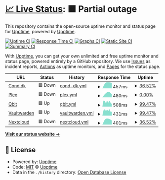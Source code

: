 # [📈 Live Status](https://upptime.github.io/uptime_monitor): <!--live status--> **🟧 Partial outage**

This repository contains the open-source uptime monitor and status page for [Upptime](https://upptime.js.org), powered by [Upptime](https://github.com/upptime/upptime).

[![Uptime CI](https://github.com/upptime/uptime_monitor/workflows/Uptime%20CI/badge.svg)](https://github.com/upptime/uptime_monitor/actions?query=workflow%3A%22Uptime+CI%22)
[![Response Time CI](https://github.com/upptime/uptime_monitor/workflows/Response%20Time%20CI/badge.svg)](https://github.com/upptime/uptime_monitor/actions?query=workflow%3A%22Response+Time+CI%22)
[![Graphs CI](https://github.com/upptime/uptime_monitor/workflows/Graphs%20CI/badge.svg)](https://github.com/upptime/uptime_monitor/actions?query=workflow%3A%22Graphs+CI%22)
[![Static Site CI](https://github.com/upptime/uptime_monitor/workflows/Static%20Site%20CI/badge.svg)](https://github.com/upptime/uptime_monitor/actions?query=workflow%3A%22Static+Site+CI%22)
[![Summary CI](https://github.com/upptime/uptime_monitor/workflows/Summary%20CI/badge.svg)](https://github.com/upptime/uptime_monitor/actions?query=workflow%3A%22Summary+CI%22)

With [Upptime](https://upptime.js.org), you can get your own unlimited and free uptime monitor and status page, powered entirely by a GitHub repository. We use [Issues](https://github.com/upptime/uptime_monitor/issues) as incident reports, [Actions](https://github.com/upptime/uptime_monitor/actions) as uptime monitors, and [Pages](https://upptime.github.io/uptime_monitor) for the status page.

<!--start: status pages-->
<!-- This summary is generated by Upptime (https://github.com/upptime/upptime) -->
<!-- Do not edit this manually, your changes will be overwritten -->
<!-- prettier-ignore -->
| URL | Status | History | Response Time | Uptime |
| --- | ------ | ------- | ------------- | ------ |
| <img alt="" src="https://icons.duckduckgo.com/ip3/www.cond.dk.ico" height="13"> [Cond.dk](https://www.cond.dk) | 🟥 Down | [cond-dk.yml](https://github.com/ThomasConrad/uptime_monitor/commits/HEAD/history/cond-dk.yml) | <details><summary><img alt="Response time graph" src="./graphs/cond-dk/response-time-week.png" height="20"> 457ms</summary><br><a href="https://status.cond.dk/history/cond-dk"><img alt="Response time 854" src="https://img.shields.io/endpoint?url=https%3A%2F%2Fraw.githubusercontent.com%2FThomasConrad%2Fuptime_monitor%2FHEAD%2Fapi%2Fcond-dk%2Fresponse-time.json"></a><br><a href="https://status.cond.dk/history/cond-dk"><img alt="24-hour response time 0" src="https://img.shields.io/endpoint?url=https%3A%2F%2Fraw.githubusercontent.com%2FThomasConrad%2Fuptime_monitor%2FHEAD%2Fapi%2Fcond-dk%2Fresponse-time-day.json"></a><br><a href="https://status.cond.dk/history/cond-dk"><img alt="7-day response time 457" src="https://img.shields.io/endpoint?url=https%3A%2F%2Fraw.githubusercontent.com%2FThomasConrad%2Fuptime_monitor%2FHEAD%2Fapi%2Fcond-dk%2Fresponse-time-week.json"></a><br><a href="https://status.cond.dk/history/cond-dk"><img alt="30-day response time 2595" src="https://img.shields.io/endpoint?url=https%3A%2F%2Fraw.githubusercontent.com%2FThomasConrad%2Fuptime_monitor%2FHEAD%2Fapi%2Fcond-dk%2Fresponse-time-month.json"></a><br><a href="https://status.cond.dk/history/cond-dk"><img alt="1-year response time 936" src="https://img.shields.io/endpoint?url=https%3A%2F%2Fraw.githubusercontent.com%2FThomasConrad%2Fuptime_monitor%2FHEAD%2Fapi%2Fcond-dk%2Fresponse-time-year.json"></a></details> | <details><summary><a href="https://status.cond.dk/history/cond-dk">36.52%</a></summary><a href="https://status.cond.dk/history/cond-dk"><img alt="All-time uptime 94.85%" src="https://img.shields.io/endpoint?url=https%3A%2F%2Fraw.githubusercontent.com%2FThomasConrad%2Fuptime_monitor%2FHEAD%2Fapi%2Fcond-dk%2Fuptime.json"></a><br><a href="https://status.cond.dk/history/cond-dk"><img alt="24-hour uptime 0.00%" src="https://img.shields.io/endpoint?url=https%3A%2F%2Fraw.githubusercontent.com%2FThomasConrad%2Fuptime_monitor%2FHEAD%2Fapi%2Fcond-dk%2Fuptime-day.json"></a><br><a href="https://status.cond.dk/history/cond-dk"><img alt="7-day uptime 36.52%" src="https://img.shields.io/endpoint?url=https%3A%2F%2Fraw.githubusercontent.com%2FThomasConrad%2Fuptime_monitor%2FHEAD%2Fapi%2Fcond-dk%2Fuptime-week.json"></a><br><a href="https://status.cond.dk/history/cond-dk"><img alt="30-day uptime 80.04%" src="https://img.shields.io/endpoint?url=https%3A%2F%2Fraw.githubusercontent.com%2FThomasConrad%2Fuptime_monitor%2FHEAD%2Fapi%2Fcond-dk%2Fuptime-month.json"></a><br><a href="https://status.cond.dk/history/cond-dk"><img alt="1-year uptime 95.26%" src="https://img.shields.io/endpoint?url=https%3A%2F%2Fraw.githubusercontent.com%2FThomasConrad%2Fuptime_monitor%2FHEAD%2Fapi%2Fcond-dk%2Fuptime-year.json"></a></details>
| <img alt="" src="https://icons.duckduckgo.com/ip3/plex.cond.dk.ico" height="13"> [Plex](https://plex.cond.dk/web/) | 🟥 Down | [plex.yml](https://github.com/ThomasConrad/uptime_monitor/commits/HEAD/history/plex.yml) | <details><summary><img alt="Response time graph" src="./graphs/plex/response-time-week.png" height="20"> 480ms</summary><br><a href="https://status.cond.dk/history/plex"><img alt="Response time 658" src="https://img.shields.io/endpoint?url=https%3A%2F%2Fraw.githubusercontent.com%2FThomasConrad%2Fuptime_monitor%2FHEAD%2Fapi%2Fplex%2Fresponse-time.json"></a><br><a href="https://status.cond.dk/history/plex"><img alt="24-hour response time 0" src="https://img.shields.io/endpoint?url=https%3A%2F%2Fraw.githubusercontent.com%2FThomasConrad%2Fuptime_monitor%2FHEAD%2Fapi%2Fplex%2Fresponse-time-day.json"></a><br><a href="https://status.cond.dk/history/plex"><img alt="7-day response time 480" src="https://img.shields.io/endpoint?url=https%3A%2F%2Fraw.githubusercontent.com%2FThomasConrad%2Fuptime_monitor%2FHEAD%2Fapi%2Fplex%2Fresponse-time-week.json"></a><br><a href="https://status.cond.dk/history/plex"><img alt="30-day response time 462" src="https://img.shields.io/endpoint?url=https%3A%2F%2Fraw.githubusercontent.com%2FThomasConrad%2Fuptime_monitor%2FHEAD%2Fapi%2Fplex%2Fresponse-time-month.json"></a><br><a href="https://status.cond.dk/history/plex"><img alt="1-year response time 644" src="https://img.shields.io/endpoint?url=https%3A%2F%2Fraw.githubusercontent.com%2FThomasConrad%2Fuptime_monitor%2FHEAD%2Fapi%2Fplex%2Fresponse-time-year.json"></a></details> | <details><summary><a href="https://status.cond.dk/history/plex">0.00%</a></summary><a href="https://status.cond.dk/history/plex"><img alt="All-time uptime 66.87%" src="https://img.shields.io/endpoint?url=https%3A%2F%2Fraw.githubusercontent.com%2FThomasConrad%2Fuptime_monitor%2FHEAD%2Fapi%2Fplex%2Fuptime.json"></a><br><a href="https://status.cond.dk/history/plex"><img alt="24-hour uptime 0.00%" src="https://img.shields.io/endpoint?url=https%3A%2F%2Fraw.githubusercontent.com%2FThomasConrad%2Fuptime_monitor%2FHEAD%2Fapi%2Fplex%2Fuptime-day.json"></a><br><a href="https://status.cond.dk/history/plex"><img alt="7-day uptime 0.00%" src="https://img.shields.io/endpoint?url=https%3A%2F%2Fraw.githubusercontent.com%2FThomasConrad%2Fuptime_monitor%2FHEAD%2Fapi%2Fplex%2Fuptime-week.json"></a><br><a href="https://status.cond.dk/history/plex"><img alt="30-day uptime 0.00%" src="https://img.shields.io/endpoint?url=https%3A%2F%2Fraw.githubusercontent.com%2FThomasConrad%2Fuptime_monitor%2FHEAD%2Fapi%2Fplex%2Fuptime-month.json"></a><br><a href="https://status.cond.dk/history/plex"><img alt="1-year uptime 32.01%" src="https://img.shields.io/endpoint?url=https%3A%2F%2Fraw.githubusercontent.com%2FThomasConrad%2Fuptime_monitor%2FHEAD%2Fapi%2Fplex%2Fuptime-year.json"></a></details>
| <img alt="" src="https://icons.duckduckgo.com/ip3/qbit.cond.dk.ico" height="13"> [Qbit](https://qbit.cond.dk) | 🟩 Up | [qbit.yml](https://github.com/ThomasConrad/uptime_monitor/commits/HEAD/history/qbit.yml) | <details><summary><img alt="Response time graph" src="./graphs/qbit/response-time-week.png" height="20"> 508ms</summary><br><a href="https://status.cond.dk/history/qbit"><img alt="Response time 500" src="https://img.shields.io/endpoint?url=https%3A%2F%2Fraw.githubusercontent.com%2FThomasConrad%2Fuptime_monitor%2FHEAD%2Fapi%2Fqbit%2Fresponse-time.json"></a><br><a href="https://status.cond.dk/history/qbit"><img alt="24-hour response time 543" src="https://img.shields.io/endpoint?url=https%3A%2F%2Fraw.githubusercontent.com%2FThomasConrad%2Fuptime_monitor%2FHEAD%2Fapi%2Fqbit%2Fresponse-time-day.json"></a><br><a href="https://status.cond.dk/history/qbit"><img alt="7-day response time 508" src="https://img.shields.io/endpoint?url=https%3A%2F%2Fraw.githubusercontent.com%2FThomasConrad%2Fuptime_monitor%2FHEAD%2Fapi%2Fqbit%2Fresponse-time-week.json"></a><br><a href="https://status.cond.dk/history/qbit"><img alt="30-day response time 474" src="https://img.shields.io/endpoint?url=https%3A%2F%2Fraw.githubusercontent.com%2FThomasConrad%2Fuptime_monitor%2FHEAD%2Fapi%2Fqbit%2Fresponse-time-month.json"></a><br><a href="https://status.cond.dk/history/qbit"><img alt="1-year response time 490" src="https://img.shields.io/endpoint?url=https%3A%2F%2Fraw.githubusercontent.com%2FThomasConrad%2Fuptime_monitor%2FHEAD%2Fapi%2Fqbit%2Fresponse-time-year.json"></a></details> | <details><summary><a href="https://status.cond.dk/history/qbit">99.47%</a></summary><a href="https://status.cond.dk/history/qbit"><img alt="All-time uptime 94.55%" src="https://img.shields.io/endpoint?url=https%3A%2F%2Fraw.githubusercontent.com%2FThomasConrad%2Fuptime_monitor%2FHEAD%2Fapi%2Fqbit%2Fuptime.json"></a><br><a href="https://status.cond.dk/history/qbit"><img alt="24-hour uptime 100.00%" src="https://img.shields.io/endpoint?url=https%3A%2F%2Fraw.githubusercontent.com%2FThomasConrad%2Fuptime_monitor%2FHEAD%2Fapi%2Fqbit%2Fuptime-day.json"></a><br><a href="https://status.cond.dk/history/qbit"><img alt="7-day uptime 99.47%" src="https://img.shields.io/endpoint?url=https%3A%2F%2Fraw.githubusercontent.com%2FThomasConrad%2Fuptime_monitor%2FHEAD%2Fapi%2Fqbit%2Fuptime-week.json"></a><br><a href="https://status.cond.dk/history/qbit"><img alt="30-day uptime 94.30%" src="https://img.shields.io/endpoint?url=https%3A%2F%2Fraw.githubusercontent.com%2FThomasConrad%2Fuptime_monitor%2FHEAD%2Fapi%2Fqbit%2Fuptime-month.json"></a><br><a href="https://status.cond.dk/history/qbit"><img alt="1-year uptime 94.58%" src="https://img.shields.io/endpoint?url=https%3A%2F%2Fraw.githubusercontent.com%2FThomasConrad%2Fuptime_monitor%2FHEAD%2Fapi%2Fqbit%2Fuptime-year.json"></a></details>
| <img alt="" src="https://icons.duckduckgo.com/ip3/warden.cond.dk.ico" height="13"> [Vaultwarden](https://warden.cond.dk) | 🟩 Up | [vaultwarden.yml](https://github.com/ThomasConrad/uptime_monitor/commits/HEAD/history/vaultwarden.yml) | <details><summary><img alt="Response time graph" src="./graphs/vaultwarden/response-time-week.png" height="20"> 431ms</summary><br><a href="https://status.cond.dk/history/vaultwarden"><img alt="Response time 807" src="https://img.shields.io/endpoint?url=https%3A%2F%2Fraw.githubusercontent.com%2FThomasConrad%2Fuptime_monitor%2FHEAD%2Fapi%2Fvaultwarden%2Fresponse-time.json"></a><br><a href="https://status.cond.dk/history/vaultwarden"><img alt="24-hour response time 528" src="https://img.shields.io/endpoint?url=https%3A%2F%2Fraw.githubusercontent.com%2FThomasConrad%2Fuptime_monitor%2FHEAD%2Fapi%2Fvaultwarden%2Fresponse-time-day.json"></a><br><a href="https://status.cond.dk/history/vaultwarden"><img alt="7-day response time 431" src="https://img.shields.io/endpoint?url=https%3A%2F%2Fraw.githubusercontent.com%2FThomasConrad%2Fuptime_monitor%2FHEAD%2Fapi%2Fvaultwarden%2Fresponse-time-week.json"></a><br><a href="https://status.cond.dk/history/vaultwarden"><img alt="30-day response time 1319" src="https://img.shields.io/endpoint?url=https%3A%2F%2Fraw.githubusercontent.com%2FThomasConrad%2Fuptime_monitor%2FHEAD%2Fapi%2Fvaultwarden%2Fresponse-time-month.json"></a><br><a href="https://status.cond.dk/history/vaultwarden"><img alt="1-year response time 918" src="https://img.shields.io/endpoint?url=https%3A%2F%2Fraw.githubusercontent.com%2FThomasConrad%2Fuptime_monitor%2FHEAD%2Fapi%2Fvaultwarden%2Fresponse-time-year.json"></a></details> | <details><summary><a href="https://status.cond.dk/history/vaultwarden">99.47%</a></summary><a href="https://status.cond.dk/history/vaultwarden"><img alt="All-time uptime 95.16%" src="https://img.shields.io/endpoint?url=https%3A%2F%2Fraw.githubusercontent.com%2FThomasConrad%2Fuptime_monitor%2FHEAD%2Fapi%2Fvaultwarden%2Fuptime.json"></a><br><a href="https://status.cond.dk/history/vaultwarden"><img alt="24-hour uptime 100.00%" src="https://img.shields.io/endpoint?url=https%3A%2F%2Fraw.githubusercontent.com%2FThomasConrad%2Fuptime_monitor%2FHEAD%2Fapi%2Fvaultwarden%2Fuptime-day.json"></a><br><a href="https://status.cond.dk/history/vaultwarden"><img alt="7-day uptime 99.47%" src="https://img.shields.io/endpoint?url=https%3A%2F%2Fraw.githubusercontent.com%2FThomasConrad%2Fuptime_monitor%2FHEAD%2Fapi%2Fvaultwarden%2Fuptime-week.json"></a><br><a href="https://status.cond.dk/history/vaultwarden"><img alt="30-day uptime 94.35%" src="https://img.shields.io/endpoint?url=https%3A%2F%2Fraw.githubusercontent.com%2FThomasConrad%2Fuptime_monitor%2FHEAD%2Fapi%2Fvaultwarden%2Fuptime-month.json"></a><br><a href="https://status.cond.dk/history/vaultwarden"><img alt="1-year uptime 95.95%" src="https://img.shields.io/endpoint?url=https%3A%2F%2Fraw.githubusercontent.com%2FThomasConrad%2Fuptime_monitor%2FHEAD%2Fapi%2Fvaultwarden%2Fuptime-year.json"></a></details>
| <img alt="" src="https://icons.duckduckgo.com/ip3/files.cond.dk.ico" height="13"> [Nextcloud](https://files.cond.dk) | 🟥 Down | [nextcloud.yml](https://github.com/ThomasConrad/uptime_monitor/commits/HEAD/history/nextcloud.yml) | <details><summary><img alt="Response time graph" src="./graphs/nextcloud/response-time-week.png" height="20"> 401ms</summary><br><a href="https://status.cond.dk/history/nextcloud"><img alt="Response time 555" src="https://img.shields.io/endpoint?url=https%3A%2F%2Fraw.githubusercontent.com%2FThomasConrad%2Fuptime_monitor%2FHEAD%2Fapi%2Fnextcloud%2Fresponse-time.json"></a><br><a href="https://status.cond.dk/history/nextcloud"><img alt="24-hour response time 0" src="https://img.shields.io/endpoint?url=https%3A%2F%2Fraw.githubusercontent.com%2FThomasConrad%2Fuptime_monitor%2FHEAD%2Fapi%2Fnextcloud%2Fresponse-time-day.json"></a><br><a href="https://status.cond.dk/history/nextcloud"><img alt="7-day response time 401" src="https://img.shields.io/endpoint?url=https%3A%2F%2Fraw.githubusercontent.com%2FThomasConrad%2Fuptime_monitor%2FHEAD%2Fapi%2Fnextcloud%2Fresponse-time-week.json"></a><br><a href="https://status.cond.dk/history/nextcloud"><img alt="30-day response time 1089" src="https://img.shields.io/endpoint?url=https%3A%2F%2Fraw.githubusercontent.com%2FThomasConrad%2Fuptime_monitor%2FHEAD%2Fapi%2Fnextcloud%2Fresponse-time-month.json"></a><br><a href="https://status.cond.dk/history/nextcloud"><img alt="1-year response time 584" src="https://img.shields.io/endpoint?url=https%3A%2F%2Fraw.githubusercontent.com%2FThomasConrad%2Fuptime_monitor%2FHEAD%2Fapi%2Fnextcloud%2Fresponse-time-year.json"></a></details> | <details><summary><a href="https://status.cond.dk/history/nextcloud">36.52%</a></summary><a href="https://status.cond.dk/history/nextcloud"><img alt="All-time uptime 93.67%" src="https://img.shields.io/endpoint?url=https%3A%2F%2Fraw.githubusercontent.com%2FThomasConrad%2Fuptime_monitor%2FHEAD%2Fapi%2Fnextcloud%2Fuptime.json"></a><br><a href="https://status.cond.dk/history/nextcloud"><img alt="24-hour uptime 0.00%" src="https://img.shields.io/endpoint?url=https%3A%2F%2Fraw.githubusercontent.com%2FThomasConrad%2Fuptime_monitor%2FHEAD%2Fapi%2Fnextcloud%2Fuptime-day.json"></a><br><a href="https://status.cond.dk/history/nextcloud"><img alt="7-day uptime 36.52%" src="https://img.shields.io/endpoint?url=https%3A%2F%2Fraw.githubusercontent.com%2FThomasConrad%2Fuptime_monitor%2FHEAD%2Fapi%2Fnextcloud%2Fuptime-week.json"></a><br><a href="https://status.cond.dk/history/nextcloud"><img alt="30-day uptime 79.88%" src="https://img.shields.io/endpoint?url=https%3A%2F%2Fraw.githubusercontent.com%2FThomasConrad%2Fuptime_monitor%2FHEAD%2Fapi%2Fnextcloud%2Fuptime-month.json"></a><br><a href="https://status.cond.dk/history/nextcloud"><img alt="1-year uptime 94.94%" src="https://img.shields.io/endpoint?url=https%3A%2F%2Fraw.githubusercontent.com%2FThomasConrad%2Fuptime_monitor%2FHEAD%2Fapi%2Fnextcloud%2Fuptime-year.json"></a></details>

<!--end: status pages-->

[**Visit our status website →**](https://upptime.github.io/uptime_monitor)

## 📄 License

- Powered by: [Upptime](https://github.com/upptime/upptime)
- Code: [MIT](./LICENSE) © [Upptime](https://upptime.js.org)
- Data in the `./history` directory: [Open Database License](https://opendatacommons.org/licenses/odbl/1-0/)

